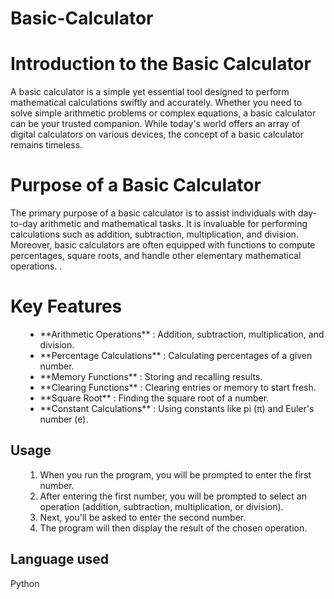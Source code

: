 
# Basic-Calculator
# Introduction to the Basic Calculator
A basic calculator is a simple yet essential tool designed to perform mathematical calculations swiftly and accurately. Whether you need to solve simple arithmetic problems or complex equations, a basic calculator can be your trusted companion. While today's world offers an array of digital calculators on various devices, the concept of a basic calculator remains timeless.
# Purpose of a Basic Calculator
The primary purpose of a basic calculator is to assist individuals with day-to-day arithmetic and mathematical tasks. It is invaluable for performing calculations such as addition, subtraction, multiplication, and division. Moreover, basic calculators are often equipped with functions to compute percentages, square roots, and handle other elementary mathematical operations.
.
# Key Features
<ul>
  <ul type="disc">
    <li> **Arithmetic Operations** : Addition, subtraction, multiplication, and division.</li>
    <li>**Percentage Calculations** : Calculating percentages of a given number.</li>
    <li>**Memory Functions**  : Storing and recalling results.</li>
    <li>**Clearing Functions** : Clearing entries or memory to start fresh.</li>
    <li>**Square Root** : Finding the square root of a number.</li>
    <li>**Constant Calculations** : Using constants like pi (π) and Euler's number (e).</li>
</ul>
</ul>
  
## Usage
  <ul>
    <ol type="1" start="1"><li>When you run the program, you will be prompted to enter the first number.</li>
      <li>After entering the first number, you will be prompted to select an operation (addition, subtraction, multiplication, or division).</li>
      <li>Next, you'll be asked to enter the second number.</li>
      <li>The program will then display the result of the chosen operation.</li>
	  </ul></ul>
  
## Language used
Python

